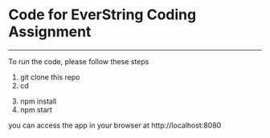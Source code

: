 # Code for EverString Coding Assignment

---------------------------------------

To run the code, please follow these steps

1. git clone this repo
2. cd <dir>
3. npm install
4. npm start

you can access the app in your browser at http://localhost:8080
